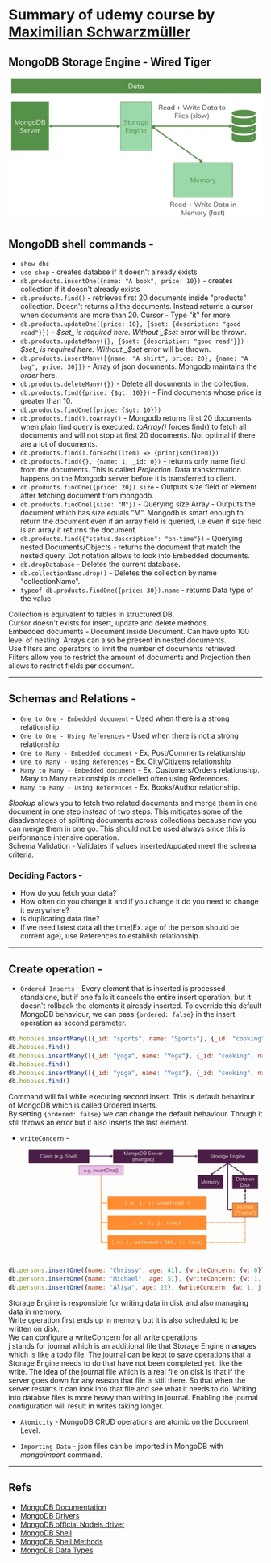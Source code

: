 

# Summary of udemy course by [Maximilian Schwarzmüller](https://www.udemy.com/course/mongodb-the-complete-developers-guide/#instructor-2)

## MongoDB Storage Engine - Wired Tiger
![Storage Engine](./mongodb-storage-engine.png)

## MongoDB shell commands - 

- `show dbs`
- `use shop` - creates databse if it doesn't already exists
- `db.products.insertOne({name: "A book", price: 10})` - creates collection if it doesn't already exists
- `db.products.find()` - retrieves first 20 documents inside "products" collection. Doesn't returns all the documents. Instead returns a cursor when documents are more than 20. Cursor - Type "it" for more.
- `db.products.updateOne({price: 10}, {$set: {description: "good read"}})` -  _$set_ is required here. Without _$set_ error will be thrown.
- `db.products.updateMany({}, {$set: {description: "good read"}})` - _$set_ is required here. Without _$set_ error will be thrown.
- `db.products.insertMany([{name: "A shirt", price: 20}, {name: "A bag", price: 30}])` - Array of json documents. Mongodb maintains the _order_ here.
- `db.products.deleteMany({})` - Delete all documents in the collection.
- `db.products.find({price: {$gt: 10}})` - Find documents whose price is greater than 10.
- `db.products.findOne({price: {$gt: 10}})`
- `db.products.find().toArray()` - Mongodb returns first 20 documents when plain find query is executed. _toArray()_ forces find() to fetch all documents and will not stop at first 20 documents. Not optimal if there are a lot of documents.
- `db.products.find().forEach((item) => {printjson(item)})`
- `db.products.find({}, {name: 1, _id: 0})` - returns only name field from the documents. This is called _Projection_. Data transformation happens on the Mongodb server before it is transferred to client.
- `db.products.findOne({price: 20}).size` - Outputs size field of element after fetching document from mongodb.
- `db.products.findOne({size: "M"})` - Querying size Array - Outputs the document which has size equals "M". Mongodb is smart enough to return the document even if an array field is queried, i.e even if size field is an array it returns the document.
- `db.products.find({"status.description": "on-time"})` - Querying nested Documents/Objects - returns the document that match the nested query. Dot notation allows to look into Embedded documents.
- `db.dropDatabase` - Deletes the current database.
- `db.collectionName.drop()` - Deletes the collection by name "collectionName".
- `typeof db.products.findOne({price: 30}).name` - returns Data type of the value

Collection is equivalent to tables in structured DB.  
Cursor doesn't exists for insert, update and delete methods.  
Embedded documents - Document inside Document. Can have upto 100 level of nesting. Arrays can also be present in nested documents.  
Use filters and operators to limit the number of documents retrieved.  
Filters allow you to restrict the amount of documents and Projection then allows to restrict fields per document.  

---
## Schemas and Relations - 
- `One to One - Embedded document` - Used when there is a strong relationship. 
- `One to One - Using References` - Used when there is not a strong relationship.
- `One to Many - Embedded document` - Ex. Post/Comments relationship
- `One to Many - Using References` - Ex. City/Citizens relationship
- `Many to Many - Embedded document` - Ex. Customers/Orders relationship. Many to Many relationship is modelled often using References.
- `Many to Many - Using References` - Ex. Books/Author relationship. 

_$lookup_ allows you to fetch two related documents and merge them in one document in one step instead of two steps. This mitigates some of the disadvantages of splitting documents across collections because now you can merge them in one go. This should not be used always since this is performance intensive operation.  
Schema Validation - Validates if values inserted/updated meet the schema criteria.

### Deciding Factors - 
- How do you fetch your data?
- How often do you change it and if you change it do you need to change it everywhere?
- Is duplicating data fine?
- If we need latest data all the time(Ex. age of the person should be current age), use References to establish relationship.

---

## Create operation - 

- `Ordered Inserts` - Every element that is inserted is processed standalone, but if one fails it cancels the entire insert operation, but it doesn't rollback the elements it already inserted. To override this default MongoDB behaviour, we can pass `{ordered: false}` in the insert operation as second parameter.
```js
db.hobbies.insertMany([{_id: "sports", name: "Sports"}, {_id: "cooking", name: "Cooking"}, {_id: "cars", name: "Cars"}])
db.hobbies.find()
db.hobbies.insertMany([{_id: "yoga", name: "Yoga"}, {_id: "cooking", name: "Cooking"}, {_id: "hiking", name: "Hiking"}])
db.hobbies.find()
db.hobbies.insertMany([{_id: "yoga", name: "Yoga"}, {_id: "cooking", name: "Cooking"}, {_id: "hiking", name: "Hiking"}], {ordered: false})
db.hobbies.find()
```
Command will fail while executing second insert. This is default behaviour of MongoDB which is called Ordered Inserts.  
By setting `{ordered: false}` we can change the default behaviour. Though it still throws an error but it also inserts the last element.
- `writeConcern` -   
![writeConcern](./writeConcern-in-MongoDB.png)  
```js
db.persons.insertOne({name: "Chrissy", age: 41}, {writeConcern: {w: 0}})
db.persons.insertOne({name: "Michael", age: 51}, {writeConcern: {w: 1, j: true}})
db.persons.insertOne({name: "Aliya", age: 22}, {writeConcern: {w: 1, j: true, wtimeout: 1}})
```
Storage Engine is responsible for writing data in disk and also managing data in memory.  
Write operation first ends up in memory but it is also scheduled to be written on disk.  
We can configure a writeConcern for all write operations.  
j stands for journal which is an additional file that Storage Engine manages which is like a todo file. The journal can be kept to save operations that a Storage Engine needs to do that have not been completed yet, like the write. The idea of the journal file which is a real file on disk is that if the server goes down for any reason that file is still there. So that when the server restarts it can look into that file and see what it needs to do. Writing into databse files is more heavy than writing in journal. Enabling the journal configuration will result in writes taking longer.

- `Atomicity` - MongoDB CRUD operations are atomic on the Document Level.

- `Importing Data` - json files can be imported in MongoDB with _mongoimport_ command.
---

## Refs
- [MongoDB Documentation](https://www.mongodb.com/docs/)
- [MongoDB Drivers](https://www.mongodb.com/docs/drivers/)
- [MongoDB official Nodejs driver](https://www.npmjs.com/package/mongodb)
- [MongoDB Shell](https://www.mongodb.com/docs/mongodb-shell/)
- [MongoDB Shell Methods](https://www.mongodb.com/docs/mongodb-shell/reference/methods/)
- [MongoDB Data Types](https://www.mongodb.com/docs/manual/reference/bson-types/)